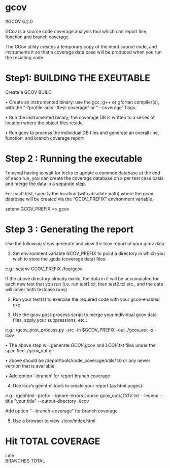 # gcov

#GCOV 6.2.0 

GCov is a source code coverage analysis tool which can report line, function and branch coverage.

The GCov utility creates a temporary copy of the input source code, and instruments it so that a coverage data base will be produced when you run the resulting code.

# Step1: BUILDING THE EXEUTABLE 

Create a GCOV BUILD 

• Create an instrumented binary: use the gcc, g++ or gfortan compiler(s), with the “-fprofile-arcs -ftest-coverage” or “--coverage” flags.

• Run the instrumented binary; the coverage DB is written to a series of location where the object files reside.

• Run gcov to process the individual DB files and generate an overall line, function, and branch coverage report


# Step 2 : Running the executable

To avoid having to wait for locks to update a common database at the end of each run, you can create the coverage database on a per test case basis and merge the data in a separate step.

For each test, specify the location (with absolute path) where the gcov database will be created via the “GCOV_PREFIX” environment variable.

setenv GCOV_PREFIX <>.gcov


# Step 3 :  Generating the report

Use the following steps generate and view the lcov report of your gcov data

1. Set environment variable GCOV_PREFIX to point a directory in which you wish to store the .gcda (coverage data) files:

e.g.: setenv GCOV_PREFIX /foo/gcov

If the above directory already exists, the data in it will be accumulated for each new test that you run (i.e. run test1.tcl, then test2.tcl etc., and the data will cover both testcase runs)

2. Run your test(s) to exercise the required code with your gcov-enabled exe

3. Use the gcov post-process script to merge your individual gcov data files, apply your suppressions, etc.:

e.g.: <path>/gcov_post_process.py -src <your client root> -in $GCOV_PREFIX -out ./gcov_out -x <your suppression file> -lcov

• The above step will generate _GCOV_.gcov and _LCOV_.txt files under the specified ./gcov_out dir


• <path> above should be /depot/tools/code_coverage/utils/1.0 or any newer version that is available 

• Add option ‘-branch’ for report branch coverage

4. Use lcov’s genhtml tools to create your report (as html pages):

e.g.: <path>/genhtml –prefix <your client root> --ignore-errors source gcov_out/_LCOV_.txt --legend --title "your title” --output-directory ./lcov

Add option “--branch-coverage” for branch coverage

5. Use a browser to view ./lcov/index.html

#                    Hit         TOTAL           COVERAGE 
Line         
BRANCHES
TOTAL
